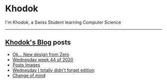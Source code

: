 # Khodok

I'm Khodok, a Swiss Student learning Computer Science

---

## [Khodok's Blog] posts

<!-- BLOG-POST-LIST:START -->
- [Ok... New design from Zero](https://blog.khodok.xyz/post/ok-new-design-from-zero/)
- [Wednesday week 44 of 2020](https://blog.khodok.xyz/post/wednesday-week-44-of-2020/)
- [Posts Images](https://blog.khodok.xyz/post/posts-images/)
- [Wednesday I totally didn't forget edition](https://blog.khodok.xyz/post/wednesday-i-totally-didnt-forget-edition/)
- [Change of mind](https://blog.khodok.xyz/post/change-of-mind/)
<!-- BLOG-POST-LIST:END -->

[khodok's blog]: https://khoding.github.io/Khodirect/khoBlog "Khodok's Blog"
